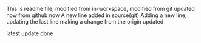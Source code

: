 This is readme file, modified from in-workspace, modified from git updated now from github now
A new line added in source(git) 
Adding a new line, updating the last line
making a change from the origin
updated

latest update done
